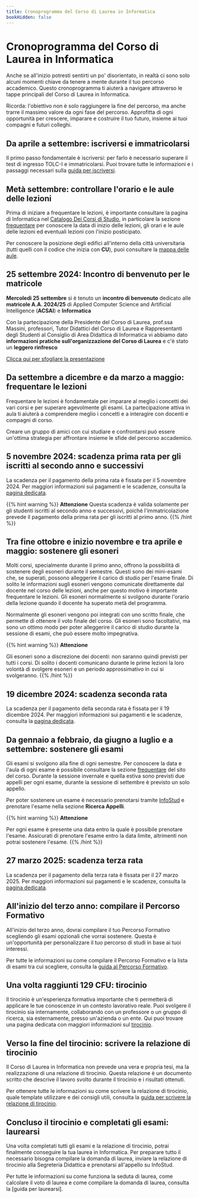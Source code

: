 ```yaml
---
title: Cronoprogramma del Corso di Laurea in Informatica
bookHidden: false
---
```

# Cronoprogramma del Corso di Laurea in Informatica

Anche se all'inizio potresti sentirti un po' disorientato, in realtà ci sono solo alcuni momenti chiave da tenere a mente durante il tuo percorso accademico. Questo cronoprogramma ti aiuterà a navigare attraverso le tappe principali del Corso di Laurea in Informatica.

Ricorda: l'obiettivo non è solo raggiungere la fine del percorso, ma anche trarre il massimo valore da ogni fase del percorso. Approfitta di ogni opportunità per crescere, imparare e costruire il tuo futuro, insieme ai tuoi compagni e futuri colleghi.

## **Da aprile a settembre**: iscriversi e immatricolarsi
Il primo passo fondamentale è iscriversi: per farlo è necessario superare il test di ingresso TOLC-I e immatricolarsi. Puoi trovare tutte le informazioni e i passaggi necessari sulla [guida per iscriversi](/it/info/matricole/come-iscriversi/).

## **Metà settembre**: controllare l'orario e le aule delle lezioni
Prima di iniziare a frequentare le lezioni, è importante consultare la pagina di Informatica nel [Catalogo Dei Corsi di Studio](https://www.corsidilaurea.uniroma1.it/it/corso/2024/29923/home), in particolare la sezione [frequentare](https://www.corsidilaurea.uniroma1.it/it/corso/2024/29923/programmazione) per conoscere la data di inizio delle lezioni, gli orari e le aule delle lezioni ed eventuali lezioni con l'inizio posticipato.

Per conoscere la posizione degli edifici all'interno della città universitaria (tutti quelli con il codice che inizia con **CU**), puoi consultare la [mappa delle aule](https://www.corsidilaurea.uniroma1.it/sites/default/files/mappa_aule_ateneo.pdf_0.pdf).

## **25 settembre 2024**: Incontro di benvenuto per le matricole

**Mercoledì 25 settembre** si è tenuto un **incontro di benvenuto** dedicato alle **matricole A.A. 2024/25** di Applied Computer Science and Artificial Intelligence (**ACSAI**) e **Informatica**

Con la partecipazione della Presidente del Corso di Laurea, prof.ssa Massini, professori, Tutor Didattici del Corso di Laurea e Rappresentanti degli Studenti al Consiglio di Area Didattica di Informatica vi abbiamo dato **informazioni pratiche sull'organizzazione del Corso di Laurea** e c'è stato un **leggero rinfresco**

[Clicca qui per sfogliare la presentazione](https://raw.githubusercontent.com/sapienzastudentsnetwork/sapienzastudentsnetwork.github.io/refs/heads/main/content/pdf/Welcome%20Day%20-%20Informatica.pdf)

## **Da settembre a dicembre e da marzo a maggio**: frequentare le lezioni
Frequentare le lezioni è fondamentale per imparare al meglio i concetti dei vari corsi e per superare agevolmente gli esami. La partecipazione attiva in aula ti aiuterà a comprendere meglio i concetti e a interagire con docenti e compagni di corso.

Creare un gruppo di amici con cui studiare e confrontarsi può essere un'ottima strategia per affrontare insieme le sfide del percorso accademico.

## **5 novembre 2024**: scadenza prima rata per gli iscritti al secondo anno e successivi
La scadenza per il pagamento della prima rata è fissata per il 5 novembre 2024. Per maggiori informazioni sui pagamenti e le scadenze, consulta la [pagina dedicata](https://www.uniroma1.it/it/pagina/contributi-e-agevolazioni).

{{% hint warning %}}
<i class="fa-solid fa-triangle-exclamation" style="color: #FFD43B;"></i>  **Attenzione**
Questa scadenza è valida solamente per gli studenti iscritti al secondo anno e successivi, poiché l'immatricolazione prevede il pagamento della prima rata per gli iscritti al primo anno.
{{% /hint %}}

## **Tra fine ottobre e inizio novembre e tra aprile e maggio**: sostenere gli esoneri
Molti corsi, specialmente durante il primo anno, offrono la possibilità di sostenere degli esoneri durante il semestre. Questi sono dei mini-esami che, se superati, possono alleggerire il carico di studio per l'esame finale. Di solito le informazioni sugli esoneri vengono comunicate direttamente dal docente nel corso delle lezioni, anche per questo motivo è importante frequentare le lezioni. Gli esoneri normalmente si svolgono durante l'orario della lezione quando il docente ha superato metà del programma.

Normalmente gli esoneri vengono poi integrati con uno scritto finale, che permette di ottenere il voto finale del corso. Gli esoneri sono facoltativi, ma sono un ottimo modo per poter alleggerire il carico di studio durante la sessione di esami, che può essere molto impegnativa.

{{% hint warning %}}
<i class="fa-solid fa-triangle-exclamation" style="color: #FFD43B;"></i>  **Attenzione**

Gli esoneri sono a discrezione dei docenti: non saranno quindi previsti per tutti i corsi. Di solito i docenti comunicano durante le prime lezioni la loro volontà di svolgere esoneri e un periodo approssimativo in cui si svolgeranno.
{{% /hint %}}

## **19 dicembre 2024**: scadenza seconda rata
La scadenza per il pagamento della seconda rata è fissata per il 19 dicembre 2024. Per maggiori informazioni sui pagamenti e le scadenze, consulta la [pagina dedicata](https://www.uniroma1.it/it/pagina/contributi-e-agevolazioni).

## **Da gennaio a febbraio, da giugno a luglio e a settembre**: sostenere gli esami
Gli esami si svolgono alla fine di ogni semestre. Per conoscere la data e l'aula di ogni esame è possibile consultare la sezione [frequentare](ttps://www.corsidilaurea.uniroma1.it/it/corso/2024/29923/programmazione) del sito del corso. Durante la sessione invernale e quella estiva sono previsti due appelli per ogni esame, durante la sessione di settembre è previsto un solo appello.

Per poter sostenere un esame è necessario prenotarsi tramite [InfoStud](https://www.studenti.uniroma1.it/phoenix/index.html#/) e prenotare l'esame nella sezione **Ricerca Appelli**.

{{% hint warning %}}
<i class="fa-solid fa-triangle-exclamation" style="color: #FFD43B;"></i>  **Attenzione**

Per ogni esame è presente una data entro la quale è possibile prenotare l'esame. Assicurati di prenotare l'esame entro la data limite, altrimenti non potrai sostenere l'esame.
{{% /hint %}}

<!-- Qui possiamo linkare la guida di Leonardo tradotta in Italiano -->

## **27 marzo 2025**: scadenza terza rata
La scadenza per il pagamento della terza rata è fissata per il 27 marzo 2025. Per maggiori informazioni sui pagamenti e le scadenze, consulta la [pagina dedicata](https://www.uniroma1.it/it/pagina/contributi-e-agevolazioni).

## **All'inizio del terzo anno**: compilare il Percorso Formativo
All'inizio del terzo anno, dovrai compilare il tuo Percorso Formativo scegliendo gli esami opzionali che vorrai sostenere. Questa è un'opportunità per personalizzare il tuo percorso di studi in base ai tuoi interessi.

Per tutte le informazioni su come compilare il Percorso Formativo e la lista di esami tra cui scegliere, consulta la [guida al Percorso Formativo](/it/info/terzo-anno/percorso-formativo/).

## **Una volta raggiunti 129 CFU**: tirocinio
Il tirocinio è un'esperienza formativa importante che ti permetterà di applicare le tue conoscenze in un contesto lavorativo reale. Puoi svolgere il tirocinio sia internamente, collaborando con un professore o un gruppo di ricerca, sia esternamente, presso un'azienda o un ente. Qui puoi trovare una pagina dedicata con maggiori informazioni sul [tirocinio](/it/info/terzo-anno/tirocinio/).

## **Verso la fine del tirocinio**: scrivere la relazione di tirocinio
Il Corso di Laurea in Informatica non prevede una vera e propria tesi, ma la realizzazione di una relazione di tirocinio. Questa relazione è un documento scritto che descrive il lavoro svolto durante il tirocinio e i risultati ottenuti.

Per ottenere tutte le informazioni su come scrivere la relazione di tirocinio, quale template utilizzare e dei consigli utili, consulta la [guida per scrivere la relazione di tirocinio](/it/info/terzo-anno/tirocinio/#come-scrivere-la-relazione-di-tirocinio).

## **Concluso il tirocinio e completati gli esami**: laurearsi
Una volta completati tutti gli esami e la relazione di tirocinio, potrai finalmente conseguire la tua laurea in Informatica. Per preparare tutto il necessario bisogna compilare la domanda di laurea, inviare la relazione di tirocinio alla Segreteria Didattica e prenotarsi all'appello su InfoStud.

Per tutte le informazioni su come funziona la seduta di laurea, come calcolare il voto di laurea e come compilare la domanda di laurea, consulta la [guida per laurearsi].

<!-- Qui dovremmo aggiungere una guida -->
